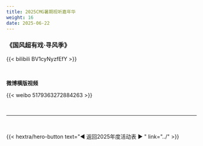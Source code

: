 ```yaml
---
title: 2025CMG暑期视听嘉年华
weight: 16
date: 2025-06-22
---
```



### 《国风超有戏·寻风季》

{{< bilibili BV1cyNyzfEfY >}}

<br>

**微博横版视频**

{{< weibo 5179363272884263 >}}




<br>
<hr>
<br>

{{< hextra/hero-button text="◀ 返回2025年度活动表 ▶ " link="../" >}}


